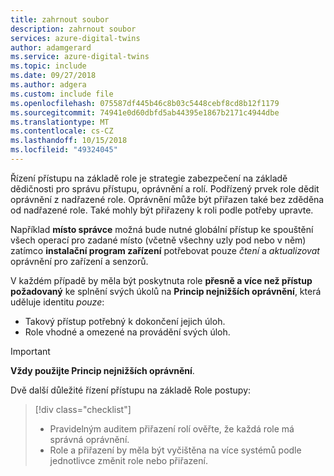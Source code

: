 ```yaml
---
title: zahrnout soubor
description: zahrnout soubor
services: azure-digital-twins
author: adamgerard
ms.service: azure-digital-twins
ms.topic: include
ms.date: 09/27/2018
ms.author: adgera
ms.custom: include file
ms.openlocfilehash: 075587df445b46c8b03c5448cebf8cd8b12f1179
ms.sourcegitcommit: 74941e0d60dbfd5ab44395e1867b2171c4944dbe
ms.translationtype: MT
ms.contentlocale: cs-CZ
ms.lasthandoff: 10/15/2018
ms.locfileid: "49324045"
---
```

Řízení přístupu na základě role je strategie zabezpečení na základě dědičnosti pro správu přístupu, oprávnění a rolí. Podřízený prvek role dědit oprávnění z nadřazené role. Oprávnění může být přiřazen také bez zděděna od nadřazené role. Také mohly být přiřazeny k roli podle potřeby upravte.

Například **místo správce** možná bude nutné globální přístup ke spouštění všech operací pro zadané místo (včetně všechny uzly pod nebo v něm) zatímco **instalační program zařízení** potřebovat pouze *čtení* a *aktualizovat* oprávnění pro zařízení a senzorů.

V každém případě by měla být poskytnuta role **přesně a více než přístup požadovaný** ke splnění svých úkolů na **Princip nejnižších oprávnění**, která uděluje identitu *pouze*:

* Takový přístup potřebný k dokončení jejich úloh.
* Role vhodné a omezené na provádění svých úloh.

>[!IMPORTANT]
> **Vždy použijte Princip nejnižších oprávnění**.

Dvě další důležité řízení přístupu na základě Role postupy:

> [!div class="checklist"]
> * Pravidelným auditem přiřazení rolí ověřte, že každá role má správná oprávnění.
> * Role a přiřazení by měla být vyčištěna na více systémů podle jednotlivce změnit role nebo přiřazení.